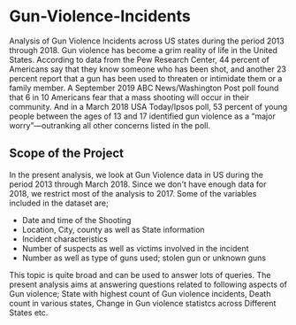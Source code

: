 # Gun-Violence-Incidents
Analysis of Gun Violence Incidents across US states during the period 2013 through 2018. Gun violence has become a grim reality of life in the United States. 
According to data from the Pew Research Center, 44 percent of Americans say that they know someone who has been shot, and another 23 percent report that a gun has 
been used to threaten or intimidate them or a family member. A September 2019 ABC News/Washington Post poll found that 6 in 10 Americans fear that a mass shooting 
will occur in their community. And in a March 2018 USA Today/Ipsos poll, 53 percent of young people between the ages of 13 and 17 identified gun violence as a 
“major worry”—outranking all other concerns listed in the poll.


## Scope of the Project
In the present analysis, we look at Gun Violence data in US during the period 2013 through March 2018. Since we don't have enough data for 2018, we restrict most of 
the analysis to 2017.  Some of the variables included in the dataset are;
* Date and time of the Shooting 
* Location, City, county as well as State information
* Incident characteristics
* Number of suspects as well as victims involved in the incident
* Number as well as type of guns used; stolen gun or unknown guns

This topic is quite broad and can be used to answer lots of queries. The present analysis aims at answering questions related to following aspects of Gun violence;
State with highest count of Gun violence incidents, Death count in various states, Change in Gun violence statistcs across Different States etc.
